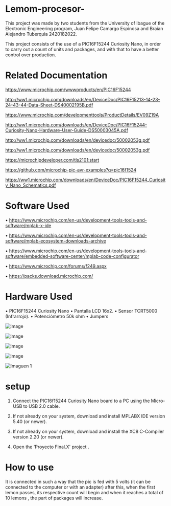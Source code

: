 # Lemom-procesor-
This project was made by two students from the University of Ibague of the Electronic Engineering program, Juan Felipe Camargo Espinosa and Braian Alejandro Tuberquia 2420182022. 

This project consists of the use of a PIC16F15244 Curiosity Nano, in order to carry out a count of units and packages, and with that to have a better control over production.

#   Related Documentation
https://www.microchip.com/wwwproducts/en/PIC16F15244

http://ww1.microchip.com/downloads/en/DeviceDoc/PIC16F15213-14-23-24-43-44-Data-Sheet-DS40002195B.pdf

https://www.microchip.com/developmenttools/ProductDetails/EV09Z19A

http://ww1.microchip.com/downloads/en/DeviceDoc/PIC16F15244-Curiosity-Nano-Hardware-User-Guide-DS50003045A.pdf

http://ww1.microchip.com/downloads/en/devicedoc/50002053g.pdf

http://ww1.microchip.com/downloads/en/devicedoc/50002053g.pdf

https://microchipdeveloper.com/tls2101:start

https://github.com/microchip-pic-avr-examples?q=pic16f1524

https://ww1.microchip.com/downloads/en/DeviceDoc/PIC16F15244_Curiosity_Nano_Schematics.pdf

# Software Used

• https://www.microchip.com/en-us/development-tools-tools-and-software/mplab-x-ide

• https://www.microchip.com/en-us/development-tools-tools-and-software/mplab-ecosystem-downloads-archive

• https://www.microchip.com/en-us/development-tools-tools-and-software/embedded-software-center/mplab-code-configurator

• https://www.microchip.com/forums/f249.aspx

• https://packs.download.microchip.com/

# Hardware Used

•	PIC16F15244 Curiosity Nano
•	Pantalla   LCD 16x2.
•	Sensor TCRT5000 (Infrarrojo).
•	Potenciómetro 50k ohm 
•	Jumpers 

![image](https://user-images.githubusercontent.com/79653676/119371976-8cda1080-bc7c-11eb-9af2-48e2cad37d06.png)

![image](https://user-images.githubusercontent.com/79653676/119372260-b85cfb00-bc7c-11eb-8b3e-211c71f4c773.png)

![image](https://user-images.githubusercontent.com/79653676/119372347-d165ac00-bc7c-11eb-9271-07cd52b70726.png)

![image](https://user-images.githubusercontent.com/79653676/119372461-f5c18880-bc7c-11eb-8112-9e4440a811ba.png)

![Imaguen 1](https://user-images.githubusercontent.com/80799408/119577572-7fa64a00-bd80-11eb-90e9-e74f3edea6cf.jpeg)



# setup 
1. Connect the PIC16f15244 Curiosity Nano board to a PC using the Micro-USB to USB 2.0 cable.

2. If not already on your system, download and install MPLABX IDE version 5.40 (or newer).

3. If not already on your system, download and install the XC8 C-Compiler version 2.20 (or newer).

4. Open the 'Proyecto Final.X' project .

#  How to use

It is connected in such a way that the pic is fed with 5 volts (it can be connected to the computer or with an adapter) after this, when the first lemon passes, its respective count will begin and when it reaches a total of 10 lemons , the part of packages will increase.
